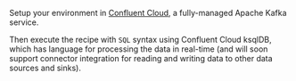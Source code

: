 Setup your environment in [Confluent Cloud](https://www.confluent.io/confluent-cloud/tryfree/), a fully-managed Apache Kafka service.

Then execute the recipe with `SQL` syntax using Confluent Cloud ksqlDB, which has language for processing the data in real-time (and will soon support connector integration for reading and writing data to other data sources and sinks).
